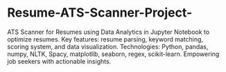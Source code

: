 # Resume-ATS-Scanner-Project-
ATS Scanner for Resumes using Data Analytics in Jupyter Notebook to optimize resumes. Key features: resume parsing, keyword matching, scoring system, and data visualization. Technologies: Python, pandas, numpy, NLTK, Spacy, matplotlib, seaborn, regex, scikit-learn. Empowering job seekers with actionable insights.
